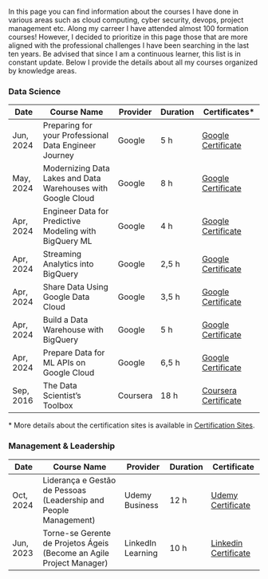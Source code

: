 In this page you can find information about the courses I have done in various areas such as cloud computing, cyber security, devops, project management etc. Along my carreer I have attended almost 100 formation courses! However, I decided to prioritize in this page those that are more aligned with the professional challenges I have been searching in the last ten years. Be advised that since I am a continuous learner, this list is in constant update.
Below I provide the details about all my courses organized by knowledge areas.

### Data Science

| Date | Course Name        | Provider | Duration | Certificates*     |
|------|--------------------|----------|----------|-----------------|
|Jun, 2024| Preparing for your Professional Data Engineer Journey | Google  | 5 h  | [Google Certificate](https://github.com/christianghama/certifications/blob/master/data%20science/Google-Preparing%20for%20Professional%20Data%20Engineering.png) |
|May, 2024| Modernizing Data Lakes and Data Warehouses with Google Cloud | Google  | 8 h  | [Google Certificate](https://github.com/christianghama/certifications/blob/master/data%20science/Google-Modernizing%20Data%20Lakes%20and%20Data%20Warehouses.png) |
|Apr, 2024| Engineer Data for Predictive Modeling with BigQuery ML | Google  | 4 h  | [Google Certificate](https://github.com/christianghama/certifications/blob/master/data%20science/Google-Engineer%20Data%20for%20Predictive%20Modeling.png) |
|Apr, 2024| Streaming Analytics into BigQuery | Google  | 2,5 h  | [Google Certificate](https://github.com/christianghama/certifications/blob/master/data%20science/Google-Streaming%20Analytics%20into%20BigQuery.png) |
|Apr, 2024| Share Data Using Google Data Cloud | Google  | 3,5 h  | [Google Certificate](https://github.com/christianghama/certifications/blob/master/data%20science/Google-Share%20Data%20Using%20Google%20Cloud.png) |
|Apr, 2024| Build a Data Warehouse with BigQuery | Google  | 5 h  | [Google Certificate](https://github.com/christianghama/certifications/blob/master/data%20science/Google-Build%20Data%20Warehouse%20with%20Big%20Query.png) |
|Apr, 2024| Prepare Data for ML APIs on Google Cloud | Google  | 6,5 h  | [Google Certificate](https://github.com/christianghama/certifications/blob/master/data%20science/Google-Prepare%20Data%20for%20ML%20on%20Google%20Cloud.png) |
|Sep, 2016| The Data Scientist’s Toolbox | Coursera  | 18 h  | [Coursera Certificate](https://github.com/christianghama/certifications/blob/master/data%20science/Coursera-Data%20Scientist%20Toolbox.jpeg) |

\* More details about the certification sites is available in [Certification Sites](https://github.com/christianghama/certifications/blob/master/data%20science/certification_sites.md).
### Management & Leadership

| Date    | Course Name        | Provider | Duration | Certificate     |
|---------|--------------------|----------|----------|-----------------|
|Oct, 2024| Liderança e Gestão de Pessoas (Leadership and People Management)| Udemy Business    | 12 h | [Udemy Certificate](https://github.com/christianghama/certifications/blob/master/management/Udemy-Leadership%20and%20Management.pdf)  |
|Jun, 2023| Torne-se Gerente de Projetos Ágeis (Become an Agile Project Manager)| LinkedIn Learning  | 10 h  | [Linkedin Certificate](https://github.com/christianghama/certifications/blob/master/management/Linkedin-Agile%20Project%20Manager.png) |



